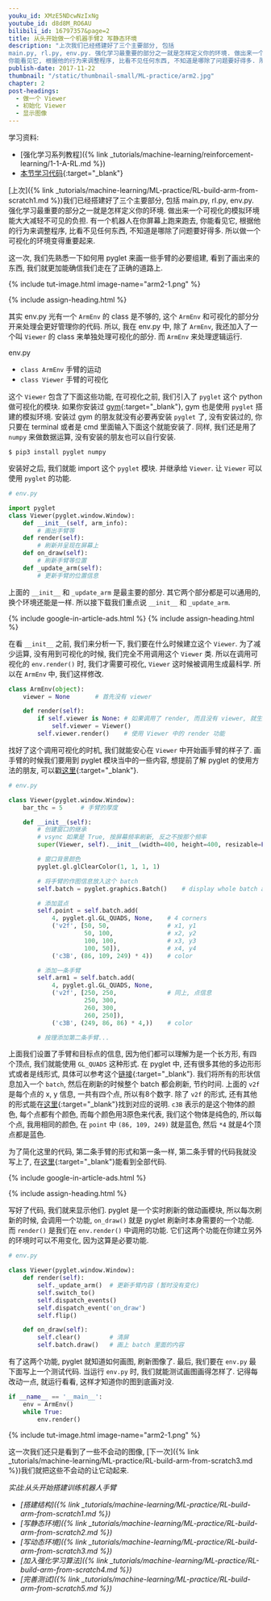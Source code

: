 ```yaml
---
youku_id: XMzE5NDcwNzIxNg
youtube_id: d8d8M_RO6AU
bilibili_id: 16797357&page=2
title: 从头开始做一个机器手臂2 写静态环境
description: "上次我们已经搭建好了三个主要部分, 包括
main.py, rl.py, env.py. 强化学习最重要的部分之一就是怎样定义你的环境. 做出来一个可视化的模拟环境能大大减轻不可见的负担. 有一个机器人在你屏幕上跑来跑去,
你能看见它, 根据他的行为来调整程序, 比看不见任何东西, 不知道是哪除了问题要好得多. 所以做一个可视化的环境变得重要起来. "
publish-date: 2017-11-22
thumbnail: "/static/thumbnail-small/ML-practice/arm2.jpg"
chapter: 2
post-headings:
  - 做一个 Viewer
  - 初始化 Viewer
  - 显示图像
---
```


学习资料:
  * [强化学习系列教程]({% link _tutorials/machine-learning/reinforcement-learning/1-1-A-RL.md %})
  * [本节学习代码](https://github.com/MorvanZhou/train-robot-arm-from-scratch/tree/master/part2){:target="_blank"}


[上次]({% link _tutorials/machine-learning/ML-practice/RL-build-arm-from-scratch1.md %})我们已经搭建好了三个主要部分, 包括
main.py, rl.py, env.py. 强化学习最重要的部分之一就是怎样定义你的环境. 做出来一个可视化的模拟环境能大大减轻不可见的负担. 有一个机器人在你屏幕上跑来跑去,
你能看见它, 根据他的行为来调整程序, 比看不见任何东西, 不知道是哪除了问题要好得多. 所以做一个可视化的环境变得重要起来.

这一次, 我们先熟悉一下如何用 pyglet 来画一些手臂的必要组建, 看到了画出来的东西, 我们就更加能确信我们走在了正确的道路上.

{% include tut-image.html image-name="arm2-1.png" %}


{% include assign-heading.html %}

其实 env.py 光有一个 `ArmEnv` 的 class 是不够的, 这个 `ArmEnv` 和可视化的部分分开来处理会更好管理你的代码.
所以, 我在 env.py 中, 除了 `ArmEnv`, 我还加入了一个叫 `Viewer` 的 class 来单独处理可视化的部分. 而 `ArmEnv` 来处理逻辑运行.

env.py
* `class ArmEnv` 手臂的运动
* `class Viewer` 手臂的可视化

这个 `Viewer` 包含了下面这些功能, 在可视化之前, 我们引入了 `pyglet` 这个 python 做可视化的模块.
如果你安装过 [gym](https://gym.openai.com/docs/){:target="_blank"}, gym 也是使用 `pyglet` 搭建的模拟环境.
安装过 gym 的朋友就没有必要再安装 `pyglet` 了, 没有安装过的, 你只要在 terminal 或者是 cmd 里面输入下面这个就能安装了.
同样, 我们还是用了 `numpy` 来做数据运算, 没有安装的朋友也可以自行安装.

```shell
$ pip3 install pyglet numpy
```

安装好之后, 我们就能 import 这个 `pyglet` 模块. 并继承给 `Viewer`. 让 `Viewer` 可以使用 `pyglet` 的功能.

```python
# env.py

import pyglet
class Viewer(pyglet.window.Window):
    def __init__(self, arm_info):
        # 画出手臂等
    def render(self):
        # 刷新并呈现在屏幕上
    def on_draw(self):
        # 刷新手臂等位置
    def _update_arm(self):
        # 更新手臂的位置信息
```

上面的 `__init__` 和 `_update_arm` 是最主要的部分. 其它两个部分都是可以通用的, 换个环境还能是一样. 所以接下载我们重点说 `__init__` 和 `_update_arm`.









{% include google-in-article-ads.html %}
{% include assign-heading.html %}

在看 `__init__` 之前, 我们来分析一下, 我们要在什么时候建立这个 `Viewer`. 为了减少运算, 没有用到可视化的时候, 我们完全不用调用这个 `Viewer` 类.
所以在调用可视化的 `env.render()` 时, 我们才需要可视化, `Viewer` 这时候被调用生成最科学. 所以在 `ArmEnv` 中, 我们这样修改.

```python
class ArmEnv(object):
    viewer = None       # 首先没有 viewer

    def render(self):
        if self.viewer is None: # 如果调用了 render, 而且没有 viewer, 就生成一个
            self.viewer = Viewer()
        self.viewer.render()    # 使用 Viewer 中的 render 功能
```

找好了这个调用可视化的时机, 我们就能安心在 `Viewer` 中开始画手臂的样子了.
画手臂的时候我们要用到 pyglet 模块当中的一些内容, 想提前了解 pyglet 的使用方法的朋友, 可以戳[这里](https://pyglet.readthedocs.io/en/pyglet-1.3-maintenance/#){:target="_blank"}.

```python
# env.py

class Viewer(pyglet.window.Window):
    bar_thc = 5     # 手臂的厚度

    def __init__(self):
        # 创建窗口的继承
        # vsync 如果是 True, 按屏幕频率刷新, 反之不按那个频率
        super(Viewer, self).__init__(width=400, height=400, resizable=False, caption='Arm', vsync=False)

        # 窗口背景颜色
        pyglet.gl.glClearColor(1, 1, 1, 1)

        # 将手臂的作图信息放入这个 batch
        self.batch = pyglet.graphics.Batch()    # display whole batch at once

        # 添加蓝点
        self.point = self.batch.add(
            4, pyglet.gl.GL_QUADS, None,    # 4 corners
            ('v2f', [50, 50,                # x1, y1
                     50, 100,               # x2, y2
                     100, 100,              # x3, y3
                     100, 50]),             # x4, y4
            ('c3B', (86, 109, 249) * 4))    # color

        # 添加一条手臂
        self.arm1 = self.batch.add(
            4, pyglet.gl.GL_QUADS, None,
            ('v2f', [250, 250,              # 同上, 点信息
                     250, 300,
                     260, 300,
                     260, 250]),
            ('c3B', (249, 86, 86) * 4,))    # color

        # 按理添加第二条手臂...
```

上面我们设置了手臂和目标点的信息, 因为他们都可以理解为是一个长方形, 有四个顶点, 我们就能使用 `GL_QUADS` 这种形式.
在 pyglet 中, 还有很多其他的多边形形式或者是线形式, 具体可以参考这个[链接](https://pyglet.readthedocs.io/en/pyglet-1.3-maintenance/programming_guide/graphics.html){:target="_blank"}.
我们将所有的形状信息加入一个 `batch`, 然后在刷新的时候整个 batch 都会刷新, 节约时间. 上面的 `v2f` 是每个点的 x, y 信息, 一共有四个点, 所以有8个数字.
除了 `v2f` 的形式, 还有其他的形式能在[这里](https://pyglet.readthedocs.io/en/pyglet-1.3-maintenance/programming_guide/graphics.html#vertex-attributes){:target="_blank"}找到对应的说明.
`c3B` 表示的是这个物体的颜色, 每个点都有个颜色, 而每个颜色用3原色来代表, 我们这个物体是纯色的, 所以每个点, 我用相同的颜色, 在 `point` 中 `(86, 109, 249)` 就是蓝色, 然后 `*4` 就是4个顶点都是蓝色.

为了简化这里的代码, 第二条手臂的形式和第一条一样, 第二条手臂的代码我就没写上了,
在[这里](https://github.com/MorvanZhou/train-robot-arm-from-scratch/blob/master/part2/env.py){:target="_blank"}能看到全部代码.








{% include google-in-article-ads.html %}

{% include assign-heading.html %}

写好了代码, 我们就来显示他们. pyglet 是一个实时刷新的做动画模块, 所以每次刷新的时候, 会调用一个功能,
`on_draw()` 就是 pyglet 刷新时本身需要的一个功能. 而 `render()` 是我们在 `env.render()` 中调用的功能.
它们这两个功能在你建立另外的环境时可以不用变化, 因为这算是必要功能.

```python
# env.py

class Viewer(pyglet.window.Window):
    def render(self):
        self._update_arm()  # 更新手臂内容 (暂时没有变化)
        self.switch_to()
        self.dispatch_events()
        self.dispatch_event('on_draw')
        self.flip()

    def on_draw(self):
        self.clear()        # 清屏
        self.batch.draw()   # 画上 batch 里面的内容
```

有了这两个功能, pyglet 就知道如何画图, 刷新图像了. 最后, 我们要在 `env.py` 最下面写上一个测试代码.
当运行 `env.py` 时, 我们就能测试画图画得怎样了. 记得每改动一点, 就运行看看, 这样才知道你的图到底画对没.

```python
if __name__ == '__main__':
    env = ArmEnv()
    while True:
        env.render()
```

{% include tut-image.html image-name="arm2-1.png" %}

这一次我们还只是看到了一些不会动的图像, [下一次]({% link _tutorials/machine-learning/ML-practice/RL-build-arm-from-scratch3.md %})我们就把这些不会动的让它动起来.


*实战:从头开始搭建训练机器人手臂*

* *[搭建结构]({% link _tutorials/machine-learning/ML-practice/RL-build-arm-from-scratch1.md %})*
* *[写静态环境]({% link _tutorials/machine-learning/ML-practice/RL-build-arm-from-scratch2.md %})*
* *[写动态环境]({% link _tutorials/machine-learning/ML-practice/RL-build-arm-from-scratch3.md %})*
* *[加入强化学习算法]({% link _tutorials/machine-learning/ML-practice/RL-build-arm-from-scratch4.md %})*
* *[完善测试]({% link _tutorials/machine-learning/ML-practice/RL-build-arm-from-scratch5.md %})*
